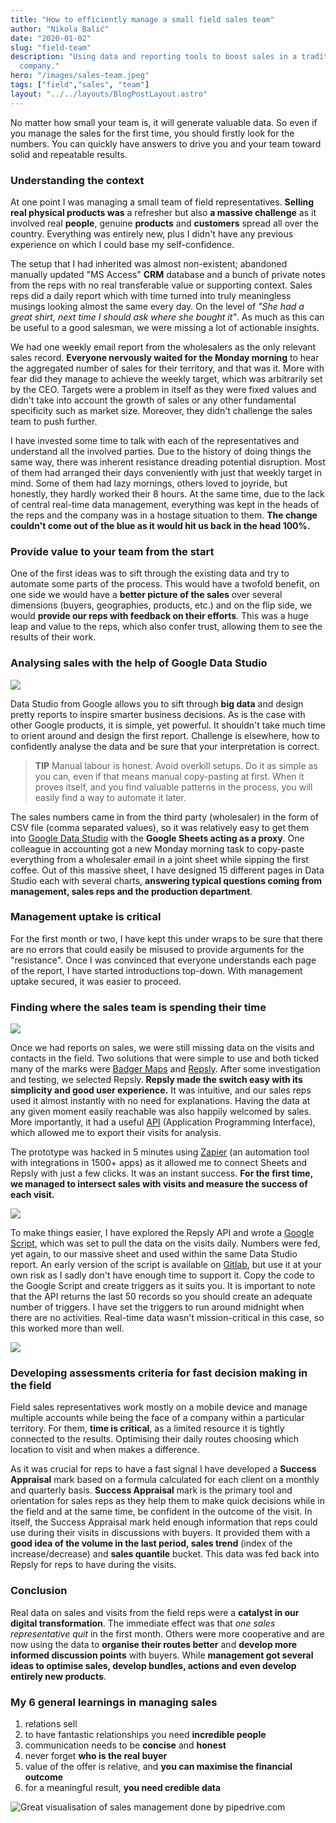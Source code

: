 ```yaml
---
title: "How to efficiently manage a small field sales team"
author: "Nikola Balić"
date: "2020-01-02"
slug: "field-team"
description: "Using data and reporting tools to boost sales in a traditionaly oriented
  company."
hero: "/images/sales-team.jpeg"
tags: ["field","sales", "team"]
layout: "../../layouts/BlogPostLayout.astro"
---
```


No matter how small your team is, it will generate valuable data. So even if you manage the sales for the first time, you should firstly look for the numbers. You can quickly have answers to drive you and your team toward solid and repeatable results.

### Understanding the context

At one point I was managing a small team of field representatives. **Selling real physical products was** a refresher but also **a massive challenge** as it involved real **people**, genuine **products** and **customers** spread all over the country. Everything was entirely new, plus I didn't have any previous experience on which I could base my self-confidence.

The setup that I had inherited was almost non-existent; abandoned manually updated "MS Access" **CRM** database and a bunch of private notes from the reps with no real transferable value or supporting context. Sales reps did a daily report which with time turned into truly meaningless musings looking almost the same every day. On the level of _"She had a great shirt, next time I should ask where she bought it"_. As much as this can be useful to a good salesman, we were missing a lot of actionable insights.

We had one weekly email report from the wholesalers as the only relevant sales record. **Everyone nervously waited for the Monday morning** to hear the aggregated number of sales for their territory, and that was it. More with fear did they manage to achieve the weekly target, which was arbitrarily set by the CEO. Targets were a problem in itself as they were fixed values and didn't take into account the growth of sales or any other fundamental specificity such as market size. Moreover, they didn't challenge the sales team to push further.

I have invested some time to talk with each of the representatives and understand all the involved parties. Due to the history of doing things the same way, there was inherent resistance dreading potential disruption. Most of them had arranged their days conveniently with just that weekly target in mind. Some of them had lazy mornings, others loved to joyride, but honestly, they hardly worked their 8 hours. At the same time, due to the lack of central real-time data management, everything was kept in the heads of the reps and the company was in a hostage situation to them. **The change couldn't come out of the blue as it would hit us back in the head 100%.**

### Provide value to your team from the start

One of the first ideas was to sift through the existing data and try to automate some parts of the process. This would have a twofold benefit, on one side we would have a **better picture of the sales** over several dimensions (buyers, geographies, products, etc.) and on the flip side, we would **provide our reps with feedback on their efforts**. This was a huge leap and value to the reps, which also confer trust, allowing them to see the results of their work.

### Analysing sales with the help of Google Data Studio

![](/images/gds_picture.png)

Data Studio from Google allows you to sift through **big data** and design pretty reports to inspire smarter business decisions. As is the case with other Google products, it is simple, yet powerful. It shouldn't take much time to orient around and design the first report. Challenge is elsewhere, how to confidently analyse the data and be sure that your interpretation is correct.

> **TIP** Manual labour is honest. Avoid overkill setups. Do it as simple as you can, even if that means manual copy-pasting at first. When it proves itself, and you find valuable patterns in the process, you will easily find a way to automate it later.

The sales numbers came in from the third party (wholesaler) in the form of CSV file (comma separated values), so it was relatively easy to get them into [Google Data Studio](http://datastudio.google.com) with the **Google Sheets acting as a proxy**. One colleague in accounting got a new Monday morning task to copy-paste everything from a wholesaler email in a joint sheet while sipping the first coffee. Out of this massive sheet, I have designed 15 different pages in Data Studio each with several charts, **answering typical questions coming from management, sales reps and the production department**.

### Management uptake is critical

For the first month or two, I have kept this under wraps to be sure that there are no errors that could easily be misused to provide arguments for the "resistance". Once I was convinced that everyone understands each page of the report, I have started introductions top-down. With management uptake secured, it was easier to proceed.

### Finding where the sales team is spending their time

![](/images/repsly_pic.png)

Once we had reports on sales, we were still missing data on the visits and contacts in the field. Two solutions that were simple to use and both ticked many of the marks were [Badger Maps](https://www.badgermapping.com) and [Repsly](https://www.repsly.com/). After some investigation and testing, we selected Repsly. **Repsly made the switch easy with its simplicity and good user experience.** It was intuitive, and our sales reps used it almost instantly with no need for explanations. Having the data at any given moment easily reachable was also happily welcomed by sales. More importantly, it had a useful [API](http://developer.repsly.com/repsly-developers) (Application Programming Interface), which allowed me to export their visits for analysis.

The prototype was hacked in 5 minutes using [Zapier](https://zapier.com/) (an automation tool with integrations in 1500+ apps) as it allowed me to connect Sheets and Repsly with just a few clicks. It was an instant success. **For the first time, we managed to intersect sales with visits and measure the success of each visit.**

![](/images/repsly2_pic.png)

To make things easier, I have explored the Repsly API and wrote a [Google Script](https://www.google.com/script/start/), which was set to pull the data on the visits daily. Numbers were fed, yet again, to our massive sheet and used within the same Data Studio report. An early version of the script is available on [Gitlab](https://gitlab.com/simplemonad/pullRepsly), but use it at your own risk as I sadly don't have enough time to support it. Copy the code to the Google Script and create triggers as it suits you. It is important to note that the API returns the last 50 records so you should create an adequate number of triggers. I have set the triggers to run around midnight when there are no activities. Real-time data wasn't mission-critical in this case, so this worked more than well.

![](/images/gitlab_src_pull.jpg)

### Developing assessments criteria for fast decision making in the field

Field sales representatives work mostly on a mobile device and manage multiple accounts while being the face of a company within a particular territory. For them, **time is critical**, as a limited resource it is tightly connected to the results. Optimising their daily routes choosing which location to visit and when makes a difference.

As it was crucial for reps to have a fast signal I have developed a **Success Appraisal** mark based on a formula calculated for each client on a monthly and quarterly basis. **Success Appraisal** mark is the primary tool and orientation for sales reps as they help them to make quick decisions while in the field and at the same time, be confident in the outcome of the visit. In itself, the Success Appraisal mark held enough information that reps could use during their visits in discussions with buyers. It provided them with a **good idea of the volume in the last period, sales trend** (index of the increase/decrease) and **sales quantile** bucket. This data was fed back into Repsly for reps to have during the visits.

### Conclusion

Real data on sales and visits from the field reps were a **catalyst in our digital transformation**. The immediate effect was that _one sales representative quit_ in the first month. Others were more cooperative and are now using the data to **organise their routes better** and **develop more informed discussion points** with buyers. While **management got several ideas to optimise sales, develop bundles, actions and even develop entirely new products**.

### My 6 general learnings in managing sales

1. relations sell
2. to have fantastic relationships you need **incredible people**
3. communication needs to be **concise** and **honest**
4. never forget **who is the real buyer**
5. value of the offer is relative, and **you can maximise the financial outcome**
6. for a meaningful result, **you need credible data**

![Great visualisation of sales management done by pipedrive.com](/images/sales_managers_live.png?classes=caption "Where great sales managers live, adapted from pipedrive.com")